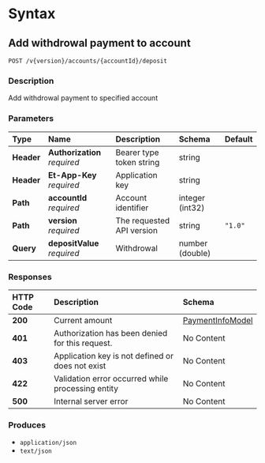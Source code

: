 # Syntax

## Add withdrowal payment to account

```text
POST /v{version}/accounts/{accountId}/deposit
```

### Description

Add withdrowal payment to specified account

### Parameters

| Type | Name | Description | Schema | Default |
| :--- | :--- | :--- | :--- | :--- |
| **Header** | **Authorization**   _required_ | Bearer type token string | string |  |
| **Header** | **Et-App-Key**   _required_ | Application key | string |  |
| **Path** | **accountId**   _required_ | Account identifier | integer \(int32\) |  |
| **Path** | **version**   _required_ | The requested API version | string | `"1.0"` |
| **Query** | **depositValue**   _required_ | Withdrowal | number \(double\) |  |

### Responses

| HTTP Code | Description | Schema |
| :--- | :--- | :--- |
| **200** | Current amount | [PaymentInfoModel](../../definitions.md#paymentinfomodel) |
| **401** | Authorization has been denied for this request. | No Content |
| **403** | Application key is not defined or does not exist | No Content |
| **422** | Validation error occurred while processing entity | No Content |
| **500** | Internal server error | No Content |

### Produces

* `application/json`
* `text/json`

